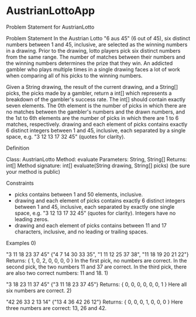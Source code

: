 # AustrianLottoApp

Problem Statement for AustrianLotto


Problem Statement
    	In the Austrian Lotto "6 aus 45" (6 out of 45), six distinct numbers between 1 and 45, inclusive, are selected as the winning numbers in a drawing. Prior to the drawing, lotto players pick six distinct numbers from the same range. The number of matches between their numbers and the winning numbers determines the prize that they win. An addicted gambler who plays multiple times in a single drawing faces a lot of work when comparing all of his picks to the winning numbers. 



Given a String drawing, the result of the current drawing, and a String[] picks, the picks made by a gambler, return a int[] which represents a breakdown of the gambler's success rate. The int[] should contain exactly seven elements. The 0th element is the number of picks in which there are no matches between the gambler's numbers and the drawn numbers, and the 1st to 6th elements are the number of picks in which there are 1 to 6 matches, respectively. drawing and each element of picks contains exactly 6 distinct integers between 1 and 45, inclusive, each separated by a single space, e.g. "3 12 13 17 32 45" (quotes for clarity).
 
Definition
    	
Class:	AustrianLotto
Method:	evaluate
Parameters:	String, String[]
Returns:	int[]
Method signature:	int[] evaluate(String drawing, String[] picks)
(be sure your method is public)
    
 
Constraints
-	picks contains between 1 and 50 elements, inclusive.
-	drawing and each element of picks contains exactly 6 distinct integers between 1 and 45, inclusive, each separated by exactly one single space, e.g. "3 12 13 17 32 45" (quotes for clarity). Integers have no leading zeros.
-	drawing and each element of picks contains between 11 and 17 characters, inclusive, and no leading or trailing spaces.
 
Examples
0)	
    	
"3 11 18 23 37 45"
{"4 7 14 30 33 35", "1 11 12 25 37 38", "11 18 19 20 21 22"}
Returns: { 1,  0,  2,  0,  0,  0,  0 }
In the first pick, no numbers are correct. In the second pick, the two numbers 11 and 37 are correct. In the third pick, there are also two correct numbers: 11 and 18.
1)	
    	
"3 18 23 11 37 45"
{"3 11 18 23 37 45"}
Returns: { 0,  0,  0,  0,  0,  0,  1 }
Here all six numbers are correct.
2)	
    	
"42 26 33 2 13 14"
{"13 4 36 42 26 12"}
Returns: { 0,  0,  0,  1,  0,  0,  0 }
Here three numbers are correct: 13, 26 and 42.
